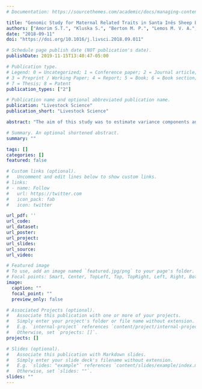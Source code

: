 ```yaml
---
# Documentation: https://sourcethemes.com/academic/docs/managing-content/

title: "Genomic Study for Maternal Related Traits in Santa Inês Sheep Breed"
authors: ["Amorim S.T.", "Kluska S.", "Berton M. P.", "Lemos M. V. A.", "Peripolli E.", "Stafuzza N. B.", "Martin J.F.", "Alvarez M. S.", "Gavina B. V.", "Toro M. A.", "Banchero G.", "Oliveira P. S.", "Grigoletto L.", "Eler J.P.", "Baldi F.", "Ferraz, J. B. S."]
date: "2018-09-11"
doi: "https://doi.org/10.1016/j.livsci.2018.09.011"

# Schedule page publish date (NOT publication's date).
publishDate: 2019-11-15T13:40:47-05:00

# Publication type.
# Legend: 0 = Uncategorized; 1 = Conference paper; 2 = Journal article;
# 3 = Preprint / Working Paper; 4 = Report; 5 = Book; 6 = Book section;
# 7 = Thesis; 8 = Patent
publication_types: ["2"]

# Publication name and optional abbreviated publication name.
publication: "Livestock Science"
publication_short: "Livestock Science"

abstract: "The aim of this study was to estimate variance components and to identify genomic regions and pathways associated with maternal related traits in Santa Inês sheep breed adapted to tropical climate. Phenotypic records for maternal efficiency (ME), metabolic maternal efficiency (MME), twin lambing (TL), adult weight (AW), metabolic adult weight (MAW), and body condition score (BCS) from 1333 ewes from Santa Inês breed were used. A total of 576 animals were genotyped with the Ovine SNP12k BeadChip (Illumina, Inc.), that contains 12,785 bialleleic SNP markers. The variance components were estimated using a single trait animal model by single step genomic BLUP procedure. For AW, MAW, BCS, ME, MME and TL the mean values were 50.30 (±9.76), 19.2 (±2.33), 2.76 (±0.72), 34.6 (±15.95), 91.8 (±42.52), and 1.27 (±0.44), respectively. The heritabilities estimated were moderate for AW (0.32) and MAW (0.33) and low for BCS (0.04), ME (0.07), MME (0.08), and TL (0.10). A total of 7, 8, 13, 16, 19, and 09 candidate regions for ME, MME, TL, AW, MAW and BCS traits were identified, respectively. AW and MAW had a total of 15 regions in common, while AW and BCS had a common region on chromosome 21. ME and MME had six candidate regions in common, and TL had no common regions with any other features. The maternal indicator traits have genetic variability to respond to selection in Santa Inês breed, and it would be expected higher genetic gain for ewe adult weight when compared to the others studied traits. Several candidate regions related to growth, reproduction, lactation and enviromental adaptability were identified in this study. These candidate regions would give support to identify and select animals with higher maternal efficiency and fitness, and consequently, increase the productivity of Santa Inês sheep. Moreover, the results of this study should help to understand the genetic and physiologic mechanism associated with maternal related traits in Santa Inês breed."

# Summary. An optional shortened abstract.
summary: ""

tags: []
categories: []
featured: false

# Custom links (optional).
#   Uncomment and edit lines below to show custom links.
# links:
# - name: Follow
#   url: https://twitter.com
#   icon_pack: fab
#   icon: twitter

url_pdf: ''
url_code:
url_dataset:
url_poster:
url_project:
url_slides:
url_source:
url_video:

# Featured image
# To use, add an image named `featured.jpg/png` to your page's folder. 
# Focal points: Smart, Center, TopLeft, Top, TopRight, Left, Right, BottomLeft, Bottom, BottomRight.
image:
  caption: ""
  focal_point: ""
  preview_only: false

# Associated Projects (optional).
#   Associate this publication with one or more of your projects.
#   Simply enter your project's folder or file name without extension.
#   E.g. `internal-project` references `content/project/internal-project/index.md`.
#   Otherwise, set `projects: []`.
projects: []

# Slides (optional).
#   Associate this publication with Markdown slides.
#   Simply enter your slide deck's filename without extension.
#   E.g. `slides: "example"` references `content/slides/example/index.md`.
#   Otherwise, set `slides: ""`.
slides: ""
---
```

